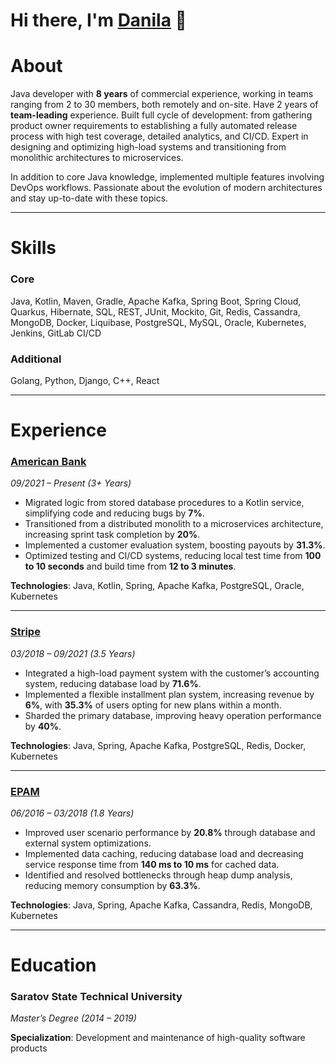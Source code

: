 # Hi there, I'm [Danila](https://www.linkedin.com/in/danosipov/) 👋

# About

Java developer with **8 years** of commercial experience, working in teams ranging from 2 to 30 members, both remotely and on-site. Have 2 years of **team-leading** experience. Built full cycle of development: from gathering product owner requirements to establishing a fully automated release process with high test coverage, detailed analytics, and CI/CD. Expert in designing and optimizing high-load systems and transitioning from monolithic architectures to microservices.  

In addition to core Java knowledge, implemented multiple features involving DevOps workflows. Passionate about the evolution of modern architectures and stay up-to-date with these topics.


---

# Skills

### Core  
Java, Kotlin, Maven, Gradle, Apache Kafka, Spring Boot, Spring Cloud, Quarkus,
Hibernate, SQL, REST, JUnit, Mockito, Git, Redis, Cassandra, MongoDB, Docker,
Liquibase, PostgreSQL, MySQL, Oracle, Kubernetes, Jenkins, GitLab CI/CD

### Additional  
Golang, Python, Django, C++, React

---

# Experience

### [**American Bank**](https://www.bankofamerica.com/)
*09/2021 – Present (3+ Years)*  

- Migrated logic from stored database procedures to a Kotlin service, simplifying code and reducing bugs by **7%**.  
- Transitioned from a distributed monolith to a microservices architecture, increasing sprint task completion by **20%**.  
- Implemented a customer evaluation system, boosting payouts by **31.3%**.  
- Optimized testing and CI/CD systems, reducing local test time from **100 to 10 seconds** and build time from **12 to 3 minutes**.  

**Technologies**: Java, Kotlin, Spring, Apache Kafka, PostgreSQL, Oracle, Kubernetes  

---

### [**Stripe**](https://stripe.com/gb)
*03/2018 – 09/2021 (3.5 Years)*  

- Integrated a high-load payment system with the customer’s accounting system, reducing database load by **71.6%**.  
- Implemented a flexible installment plan system, increasing revenue by **6%**, with **35.3%** of users opting for new plans within a month.  
- Sharded the primary database, improving heavy operation performance by **40%**.  

**Technologies**: Java, Spring, Apache Kafka, PostgreSQL, Redis, Docker, Kubernetes  

---

### [**EPAM**](https://www.epam.com/)
*06/2016 – 03/2018 (1.8 Years)*  

- Improved user scenario performance by **20.8%** through database and external system optimizations.  
- Implemented data caching, reducing database load and decreasing service response time from **140 ms to 10 ms** for cached data.  
- Identified and resolved bottlenecks through heap dump analysis, reducing memory consumption by **63.3%**.  

**Technologies**: Java, Spring, Apache Kafka, Cassandra, Redis, MongoDB, Kubernetes  

---

# Education

### **Saratov State Technical University**  
*Master’s Degree (2014 – 2019)*  

**Specialization**: Development and maintenance of high-quality software products  

<!--
**danila-osipov/danila-osipov** is a ✨ _special_ ✨ repository because its `README.md` (this file) appears on your GitHub profile.

Here are some ideas to get you started:

- 🔭 I’m currently working on ...
- 🌱 I’m currently learning ...
- 👯 I’m looking to collaborate on ...
- 🤔 I’m looking for help with ...
- 💬 Ask me about ...
- 📫 How to reach me: ...
- 😄 Pronouns: ...
- ⚡ Fun fact: ...
-->
